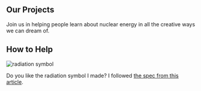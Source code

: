 ## Our Projects

Join us in helping people learn about nuclear energy in all the creative ways we can dream of.

## How to Help

![radiation symbol](/images/radiation-symbol.svg)

Do you like the radiation symbol I made? I followed [the spec from this article](https://www.iaea.org/newscenter/news/how-are-universal-ionizing-radiation-symbols-used-around-the-world).
